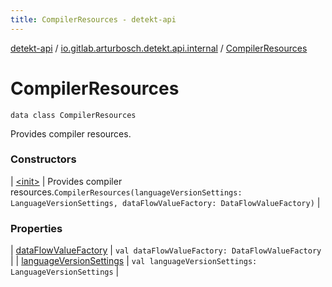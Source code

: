 ```yaml
---
title: CompilerResources - detekt-api
---
```


[detekt-api](../../index.html) / [io.gitlab.arturbosch.detekt.api.internal](../index.html) / [CompilerResources](./index.html)

# CompilerResources

`data class CompilerResources`

Provides compiler resources.

### Constructors

| [&lt;init&gt;](-init-.html) | Provides compiler resources.`CompilerResources(languageVersionSettings: LanguageVersionSettings, dataFlowValueFactory: DataFlowValueFactory)` |

### Properties

| [dataFlowValueFactory](data-flow-value-factory.html) | `val dataFlowValueFactory: DataFlowValueFactory` |
| [languageVersionSettings](language-version-settings.html) | `val languageVersionSettings: LanguageVersionSettings` |

